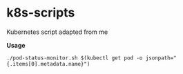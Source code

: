 # k8s-scripts
Kubernetes script adapted from me

**Usage**

``` ./pod-status-monitor.sh $(kubectl get pod -o jsonpath="{.items[0].metadata.name}") ```
